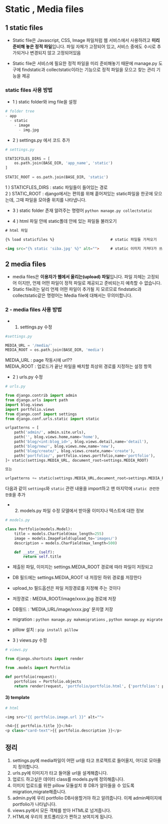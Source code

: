 # Static , Media files

## 1 static files
- Static file은 Javascript, CSS, Image 파일처럼 웹 서비스에서 사용하려고 <strong>미리 준비해 놓은 정적 파일</strong>입니다. 파일 자체가 고정되어 있고, 서비스 중에도 수시로 추가되거나 변경되지 않고 고정되어있음

- Static file은 서비스에 필요한 정적 파일을 미리 준비해놓기 때문에 manage.py 도구에 findstatic과 collectstatic이라는 기능으로 정적 파일을 모으고 찾는 관리 기능을 제공

### static files 사용 방법
- 1 ) static folder와 img file을 설정
```python
# folder tree
- app
  - static
    - image
      - img.jpg
```
- 2 ) settings.py 에서 코드 추가
```python
# settings.py

STATICFILES_DIRS = [
    os.path.join(BASE_DIR, 'app_name', 'static')
]
    
STATIC_ROOT = os.path.join(BASE_DIR, 'static')
```
1 ) STATICFLES_DIRS : static 파일들이 들어있는 경로 <br/>
2 ) STATIC_ROOT : django에서는 편의를 위해 흩어져있는 static파일을 한곳에 모으는데, 그때 파일을 모아줄 위치를 나타냅니다.

- 3 ) static folder 존재 알려주는 명령어
`python manage.py collectstatic`

- 4 ) html 파일 안에 static폴데 안에 있는 파일들 불러오기
```html
# html 파일

{% load staticfiles %}                         # static 파일들 가져오기

<img src="{% static 'siba.jpg' %}" alt="">     # static 이미지 가져다가 쓰기
```




## 2 media files
- media files은 <strong>이용자가 웹에서 올리는(upload) 파일</strong>입니다. 파일 자체는 고정되어 이지만, 언제 어떤 파일이 정적 파일로 제공되고 준비되는지 예측할 수 없습니다.<br/>
- Static file과는 달리 언제 어떤 파일이 추가될 지 모르므로 findstatic과 collectstatic같은 명령어는 Media file에 대해서는 무의미합니다.

### 2 - media files 사용 방법
- 1) settings.py 수정
```python
#settings.py

MEDIA_URL = '/media/'                             
MEDIA_ROOT = os.path.join(BASE_DIR, 'media')      
```
MEDIA_URL : page 작동시에 url?? <br/>
MEDIA_ROOT : 업로드가 끝난 파일을 배치할 최상위 경로를 지정하는 설정 항목 <br/>

- 2 ) urls.py 수정
```python
# urls.py

from django.contrib import admin
from django.urls import path
import blog.views
import portfolio.views
from django.conf import settings
from django.conf.urls.static import static

urlpatterns = [
    path('admin/', admin.site.urls),
    path('', blog.views.home,name='home'),
    path('blog/<int:blog_id>', blog.views.detail,name='detail'),
    path('blog/new/', blog.views.new,name='new'),
    path('blog/create/', blog.views.create,name='create'),
    path('portfolio/', portfolio.views.portfolio,name='portfolio'),
]+ static(settings.MEDIA_URL, document_root=settings.MEDIA_ROOT)

또는

urlpatterns += static(settings.MEDIA_URL,document_root=settings.MEDIA_ROOT)
```
다음과 같이 `settings`와 `static` 관련 내용을 import하고 맨 마지막에 `static 관련한 한줄`을 추가

- 2) models.py 파일 수정
모델에서 받아올 이미지나 텍스트에 대한 정보
```python
# models.py

class Portfolio(models.Model):
    title = models.CharField(max_length=255)
    image = models.ImageField(upload_to='images/')
    description = models.CharField(max_length=500)

    def __str__(self):
        return self.title
```
- 제출된 파일, 이미지는 settings.MEDIA_ROOT 경로에 따라 파일이 저장되고
- DB 필드에는 settings.MEDIA_ROOT 내 저장된 하위 경로를 저장한다
- upload_to 필드옵션은 파일 저장경로를 지정해 주는 것이다
- 저장경로 : MEDIA_ROOT/image/xxxx.jpg 경로에 저장 
- DB필드 : 'MEDIA_URL/image/xxxx.jpg' 문자열 저장
- migration : `python manage.py makemigrations` , `python manage.py migrate`
- pillow 설치 : `pip install pillow`

- 3 ) views.py 수정
```python
# views.py

from django.shortcuts import render

from .models import Portfolio

def portfolio(request):
    portfolios = Portfolio.objects
    return render(request, 'portfolio/portfolio.html', {'portfolios': portfolios})
```
#### 3) template
```python
# html

<img src="{{ portfolio.image.url }}" alt="">

<h4>{{ portfolio.title }}</h4>
<p class="card-text">{{ portfolio.description }}</p>
```
## 정리
1. settings.py에 media파일이 어떤 url을 타고 프로젝트로 들어올지, 어디로 모아줄지 정의합니다.
2. urls.py에 이미지가 타고 들어올 url을 설계해줍니다.
3. 업로드 하고싶은 데이터 class를 models.py에 정의해줍니다.
4. 이미지 업로드를 위한 pillow 모듈설치 후 DB가 알아들을 수 있도록 migration,migrate해줍니다.
5. admin.py에 우리 portfolio DB사용할거야 하고 알려줍니다. 이제 admin페이지에 portfolio가 나타납니다.
6. views.py에서 모든 객체를 받아 HTML로 넘겨줍니다.
7. HTML에 우리의 포트폴리오가 짠하고 보여지게 됩니다.

